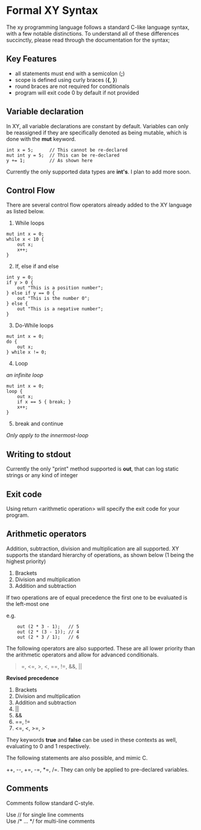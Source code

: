 # Formal XY Syntax

The xy programming language follows a standard C-like language syntax, with a few notable distinctions. To understand all of these differences succinctly, please read through the documentation for the syntax;

## Key Features

- all statements must end with a semicolon (**;**)
- scope is defined using curly braces (**{**, **}**)
- round braces are not required for conditionals
- program will exit code 0 by default if not provided

## Variable declaration

In XY, all variable declarations are constant by default. Variables can only be reassigned if they are specifically denoted as being mutable, which is done with the **mut** keyword.

```xy
int x = 5;      // This cannot be re-declared
mut int y = 5;  // This can be re-declared
y += 1;         // As shown here
```

Currently the only supported data types are **int's**. I plan to add more soon.

## Control Flow

There are several control flow operators already added to the XY language as listed below.

1. While loops

```xy
mut int x = 0;
while x < 10 {
    out x;
    x++;
}
```

2. If, else if and else

```xy
int y = 0;
if y > 0 {
    out "This is a position number";
} else if y == 0 {
    out "This is the number 0";
} else {
    out "This is a negative number";
}
```

3. Do-While loops

```xy
mut int x = 0;
do {
    out x;
} while x != 0;
```

4. Loop

*an infinite loop*

```xy
mut int x = 0;
loop {
    out x;
    if x == 5 { break; }
    x++;
}
```

5. break and continue

*Only apply to the innermost-loop*

## Writing to stdout

Currently the only "print" method supported is **out**, that can log static strings or any kind of integer

## Exit code

Using return <arithmetic operation\> will specify the exit code for your program.

## Arithmetic operators

Addition, subtraction, division and multiplication are all supported. XY supports the standard hierarchy of operations, as shown below (1 being the highest priority)

1. Brackets
2. Division and multiplication
3. Addition and subtraction

If two operations are of equal precedence the first one to be evaluated is the left-most one

e.g.
```xy
    out (2 * 3 - 1);   // 5
    out (2 * (3 - 1)); // 4
    out (2 * 3 / 1);   // 6
```
The following operators are also supported.
These are all lower priority than the arithmetic operators and allow for advanced conditionals.

>=, <=, >, <, ==, !=, &&, ||

**Revised precedence**

1. Brackets
2. Division and multiplication
3. Addition and subtraction
4. ||
5. &&
6. ==, !=
7. <=, <, >=, >

They keywords **true** and **false** can be used in these contexts as well, evaluating to 0 and 1 respectively.

The following statements are also possible, and mimic C.

++, --, +=, -=, *=, /=. They can only be applied to pre-declared variables.

## Comments

Comments follow standard C-style. 

Use // for single line comments<br />
Use /* ... */ for multi-line comments



